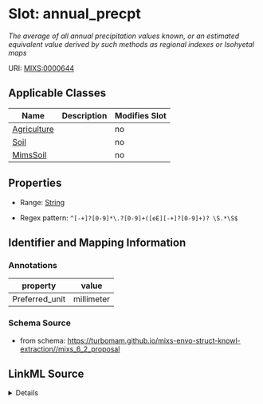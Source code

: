 # Slot: annual_precpt


_The average of all annual precipitation values known, or an estimated equivalent value derived by such methods as regional indexes or Isohyetal maps_



URI: [MIXS:0000644](https://w3id.org/mixs/0000644)



<!-- no inheritance hierarchy -->




## Applicable Classes

| Name | Description | Modifies Slot |
| --- | --- | --- |
[Agriculture](Agriculture.md) |  |  no  |
[Soil](Soil.md) |  |  no  |
[MimsSoil](MimsSoil.md) |  |  no  |







## Properties

* Range: [String](String.md)

* Regex pattern: `^[-+]?[0-9]*\.?[0-9]+([eE][-+]?[0-9]+)? \S.*\S$`





## Identifier and Mapping Information





### Annotations

| property | value |
| --- | --- |
| Preferred_unit | millimeter |



### Schema Source


* from schema: https://turbomam.github.io/mixs-envo-struct-knowl-extraction//mixs_6_2_proposal




## LinkML Source

<details>
```yaml
name: annual_precpt
annotations:
  Preferred_unit:
    tag: Preferred_unit
    value: millimeter
description: The average of all annual precipitation values known, or an estimated
  equivalent value derived by such methods as regional indexes or Isohyetal maps
title: mean annual precipitation
notes:
- mean
from_schema: https://turbomam.github.io/mixs-envo-struct-knowl-extraction//mixs_6_2_proposal
rank: 1000
slot_uri: MIXS:0000644
multivalued: false
alias: annual_precpt
domain_of:
- Agriculture
- Soil
range: string
required: false
recommended: false
pattern: ^[-+]?[0-9]*\.?[0-9]+([eE][-+]?[0-9]+)? \S.*\S$

```
</details>